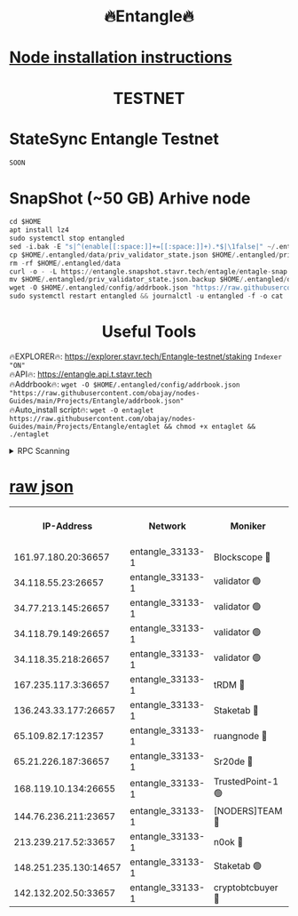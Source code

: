 <h1 align="center"> 🔥Entangle🔥</h1>

[Node installation instructions](https://github.com/obajay/nodes-Guides/tree/main/Projects/Entangle)
=

<h1 align="center"> TESTNET</h1>

# StateSync Entangle Testnet
```python
SOON
```
# SnapShot (~50 GB) Arhive node
```python
cd $HOME
apt install lz4
sudo systemctl stop entangled
sed -i.bak -E "s|^(enable[[:space:]]+=[[:space:]]+).*$|\1false|" ~/.entangled/config/config.toml
cp $HOME/.entangled/data/priv_validator_state.json $HOME/.entangled/priv_validator_state.json.backup
rm -rf $HOME/.entangled/data
curl -o - -L https://entangle.snapshot.stavr.tech/entagle/entagle-snap.tar.lz4 | lz4 -c -d - | tar -x -C $HOME/.entangled --strip-components 2
mv $HOME/.entangled/priv_validator_state.json.backup $HOME/.entangled/data/priv_validator_state.json
wget -O $HOME/.entangled/config/addrbook.json "https://raw.githubusercontent.com/obajay/nodes-Guides/main/Projects/Entangle/addrbook.json"
sudo systemctl restart entangled && journalctl -u entangled -f -o cat
```
 <h1 align="center"> Useful Tools</h1>
 
🔥EXPLORER🔥: https://explorer.stavr.tech/Entangle-testnet/staking        `Indexer "ON"` \
🔥API🔥:      https://entangle.api.t.stavr.tech \
🔥Addrbook🔥: ```wget -O $HOME/.entangled/config/addrbook.json "https://raw.githubusercontent.com/obajay/nodes-Guides/main/Projects/Entangle/addrbook.json"``` \
🔥Auto_install script🔥:  `wget -O entaglet https://raw.githubusercontent.com/obajay/nodes-Guides/main/Projects/Entangle/entaglet && chmod +x entaglet && ./entaglet`


<details>
<summary>RPC Scanning</summary>

<h2 align="center"> We scan nodes in real time every 4 hours. And we provide the final result of RPC endpoints.
We cannot influence the operation of these nodes in any way. </h2>


```python
If Voting Power is higher than 0 --> then the Node is a validator of the network and may be subject to attack and be a potential threat to the chain.
```
```python
We marked such validators with a red symbol
```

</details>

[raw json](https://rpc-check.entangt.stavr.tech/entangt/rpc-entangt-result.json)
=


<table><tr><th>IP-Address</th><th>Network</th><th>Moniker</th><th>Latest Block Height</th><th>Earliest Block Height</th><th>Catching Up</th><th>Tx Index</th><th>Voting Power</th><th>Scan Time</th></tr><tr><td>161.97.180.20:36657</td><td>entangle_33133-1</td><td>Blockscope 🔴</td><td>2704230</td><td>1</td><td>False</td><td>off</td><td>309760544247204</td><td>2024-03-19T01:39:55.036759952UTC</td></tr><tr><td>34.118.55.23:26657</td><td>entangle_33133-1</td><td>validator 🟢</td><td>2704231</td><td>1</td><td>False</td><td>on</td><td>0</td><td>2024-03-19T01:39:57.718306232UTC</td></tr><tr><td>34.77.213.145:26657</td><td>entangle_33133-1</td><td>validator 🟢</td><td>2704231</td><td>1</td><td>False</td><td>on</td><td>0</td><td>2024-03-19T01:40:00.029761881UTC</td></tr><tr><td>34.118.79.149:26657</td><td>entangle_33133-1</td><td>validator 🟢</td><td>2704234</td><td>1</td><td>False</td><td>on</td><td>0</td><td>2024-03-19T01:40:17.304973703UTC</td></tr><tr><td>34.118.35.218:26657</td><td>entangle_33133-1</td><td>validator 🟢</td><td>2622113</td><td>1</td><td>False</td><td>on</td><td>0</td><td>2024-03-19T01:40:21.675814118UTC</td></tr><tr><td>167.235.117.3:36657</td><td>entangle_33133-1</td><td>tRDM 🔴</td><td>2704237</td><td>1</td><td>False</td><td>on</td><td>216776925020225</td><td>2024-03-19T01:40:21.958834465UTC</td></tr><tr><td>136.243.33.177:26657</td><td>entangle_33133-1</td><td>Staketab 🔴</td><td>2704233</td><td>660001</td><td>False</td><td>on</td><td>181152470618817</td><td>2024-03-19T01:40:08.638888484UTC</td></tr><tr><td>65.109.82.17:12357</td><td>entangle_33133-1</td><td>ruangnode 🔴</td><td>2704230</td><td>1312001</td><td>False</td><td>off</td><td>661262305895222</td><td>2024-03-19T01:39:55.373170987UTC</td></tr><tr><td>65.21.226.187:36657</td><td>entangle_33133-1</td><td>Sr20de 🔴</td><td>2704230</td><td>2049001</td><td>False</td><td>off</td><td>29534655065001</td><td>2024-03-19T01:39:52.486335502UTC</td></tr><tr><td>168.119.10.134:26655</td><td>entangle_33133-1</td><td>TrustedPoint-1 🟢</td><td>2704237</td><td>2268001</td><td>False</td><td>off</td><td>0</td><td>2024-03-19T01:40:22.182377563UTC</td></tr><tr><td>144.76.236.211:23657</td><td>entangle_33133-1</td><td>[NODERS]TEAM 🔴</td><td>2704233</td><td>2304001</td><td>False</td><td>off</td><td>26809518609480680</td><td>2024-03-19T01:40:08.410548146UTC</td></tr><tr><td>213.239.217.52:33657</td><td>entangle_33133-1</td><td>n0ok 🔴</td><td>2704234</td><td>2604234</td><td>False</td><td>off</td><td>46611081777498279</td><td>2024-03-19T01:40:14.957321963UTC</td></tr><tr><td>148.251.235.130:14657</td><td>entangle_33133-1</td><td>Staketab 🟢</td><td>2704230</td><td>2617001</td><td>False</td><td>off</td><td>0</td><td>2024-03-19T01:39:52.197814648UTC</td></tr><tr><td>142.132.202.50:33657</td><td>entangle_33133-1</td><td>cryptobtcbuyer 🔴</td><td>2704230</td><td>2619001</td><td>False</td><td>off</td><td>38886577247155343</td><td>2024-03-19T01:39:54.741773457UTC</td></tr></table>
